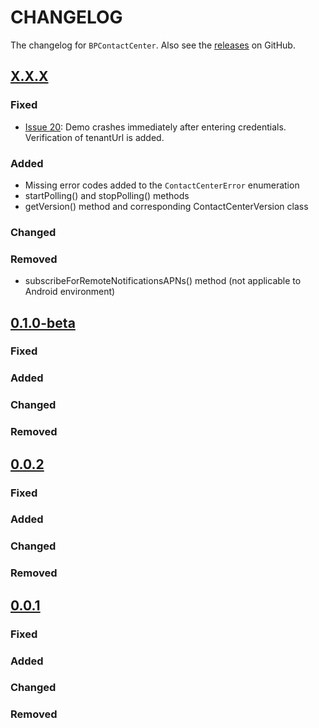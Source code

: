 # CHANGELOG

The changelog for `BPContactCenter`. Also see the [releases](https://github.com/ServicePattern/MobileAPI_Android/releases) on GitHub.

## [X.X.X](https://github.com/ServicePattern/MobileAPI_Android/releases/tag/X.X.X)

### Fixed
- [Issue 20](https://github.com/ServicePattern/MobileAPI_Android/issues/20): Demo crashes immediately after entering credentials. Verification of tenantUrl is added.

### Added
 - Missing error codes added to the `ContactCenterError` enumeration
 - startPolling() and stopPolling() methods
 - getVersion() method and corresponding ContactCenterVersion class
 
### Changed

### Removed
 - subscribeForRemoteNotificationsAPNs() method (not applicable to Android environment)


## [0.1.0-beta](https://github.com/ServicePattern/MobileAPI_Android/releases/tag/0.1.0-beta)

### Fixed

### Added

### Changed

### Removed


## [0.0.2](https://github.com/ServicePattern/MobileAPI_Android/releases/tag/0.0.2)

### Fixed

### Added

### Changed

### Removed


## [0.0.1](https://github.com/ServicePattern/MobileAPI_Android/releases/tag/0.0.1)

### Fixed

### Added

### Changed

### Removed
